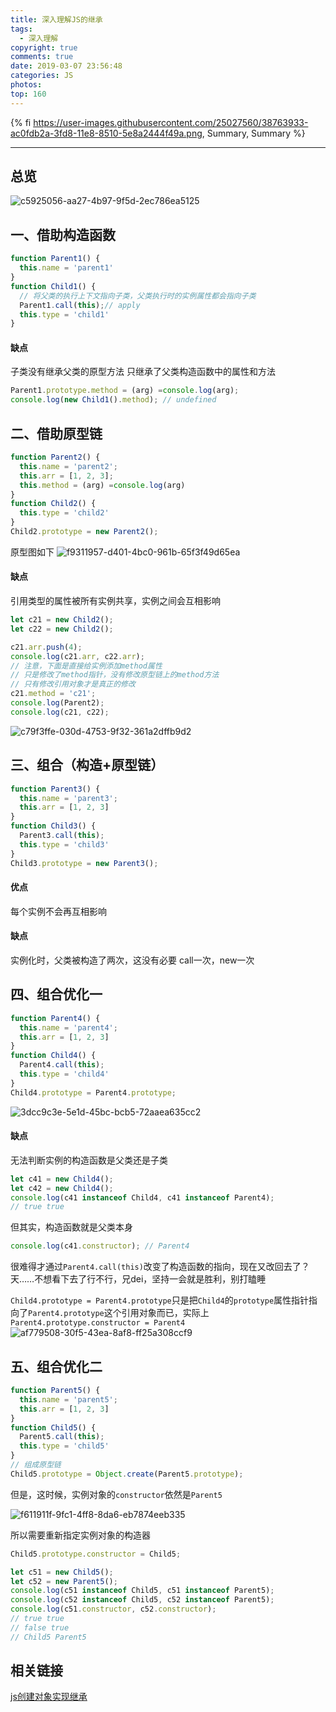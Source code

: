 ```yaml
---
title: 深入理解JS的继承
tags:
  - 深入理解
copyright: true
comments: true
date: 2019-03-07 23:56:48
categories: JS
photos:
top: 160
---
```


{% fi https://user-images.githubusercontent.com/25027560/38763933-ac0fdb2a-3fd8-11e8-8510-5e8a2444f49a.png, Summary, Summary %}

---
<!--more-->

## 总览
![c5925056-aa27-4b97-9f5d-2ec786ea5125](https://user-images.githubusercontent.com/25027560/38763933-ac0fdb2a-3fd8-11e8-8510-5e8a2444f49a.png)

## 一、借助构造函数
```js
function Parent1() {
  this.name = 'parent1'
}
function Child1() {
  // 将父类的执行上下文指向子类，父类执行时的实例属性都会指向子类
  Parent1.call(this);// apply
  this.type = 'child1'
}
```

#### 缺点
子类没有继承父类的原型方法
只继承了父类构造函数中的属性和方法

```js
Parent1.prototype.method = (arg) =console.log(arg);
console.log(new Child1().method); // undefined
```

## 二、借助原型链
```js
function Parent2() {
  this.name = 'parent2';
  this.arr = [1, 2, 3];
  this.method = (arg) =console.log(arg)
}
function Child2() {
  this.type = 'child2'
}
Child2.prototype = new Parent2();
```

原型图如下
![f9311957-d401-4bc0-961b-65f3f49d65ea](https://user-images.githubusercontent.com/25027560/38763935-b449916e-3fd8-11e8-8b76-e12f58c20d27.png)

#### 缺点
引用类型的属性被所有实例共享，实例之间会互相影响

```js
let c21 = new Child2();
let c22 = new Child2();

c21.arr.push(4);
console.log(c21.arr, c22.arr);
// 注意，下面是直接给实例添加method属性
// 只是修改了method指针，没有修改原型链上的method方法
// 只有修改引用对象才是真正的修改
c21.method = 'c21';
console.log(Parent2);
console.log(c21, c22);
```

![c79f3ffe-030d-4753-9f32-361a2dffb9d2](https://user-images.githubusercontent.com/25027560/38763937-bad54c58-3fd8-11e8-9248-1f6b2954daf9.png)

## 三、组合（构造+原型链）
```js
function Parent3() {
  this.name = 'parent3';
  this.arr = [1, 2, 3]
}
function Child3() {
  Parent3.call(this);
  this.type = 'child3'
}
Child3.prototype = new Parent3();
```

#### 优点
每个实例不会再互相影响

#### 缺点
实例化时，父类被构造了两次，这没有必要
call一次，new一次

## 四、组合优化一
```js
function Parent4() {
  this.name = 'parent4';
  this.arr = [1, 2, 3]
}
function Child4() {
  Parent4.call(this);
  this.type = 'child4'
}
Child4.prototype = Parent4.prototype;
```

![3dcc9c3e-5e1d-45bc-bcb5-72aaea635cc2](https://user-images.githubusercontent.com/25027560/38763939-c318a5fe-3fd8-11e8-9581-9e04e57976a4.png)

#### 缺点
无法判断实例的构造函数是父类还是子类

```js
let c41 = new Child4();
let c42 = new Child4();
console.log(c41 instanceof Child4, c41 instanceof Parent4);
// true true
```

但其实，构造函数就是父类本身

```js
console.log(c41.constructor); // Parent4
```

很难得才通过`Parent4.call(this)`改变了构造函数的指向，现在又改回去了？天……不想看下去了行不行，兄dei，坚持一会就是胜利，别打瞌睡

`Child4.prototype = Parent4.prototype`只是把`Child4`的`prototype`属性指针指向了`Parent4.prototype`这个引用对象而已，实际上`Parent4.prototype.constructor = Parent4`
![af779508-30f5-43ea-8af8-ff25a308ccf9](https://user-images.githubusercontent.com/25027560/38763942-cdc97b40-3fd8-11e8-8f45-c7bdb95f8f5f.png)

## 五、组合优化二
```js
function Parent5() {
  this.name = 'parent5';
  this.arr = [1, 2, 3]
}
function Child5() {
  Parent5.call(this);
  this.type = 'child5'
}
// 组成原型链
Child5.prototype = Object.create(Parent5.prototype);
```

但是，这时候，实例对象的`constructor`依然是`Parent5`

![f611911f-9fc1-4ff8-8da6-eb7874eeb335](https://user-images.githubusercontent.com/25027560/38763943-d3d9703a-3fd8-11e8-92d4-d161a335c80c.png)

所以需要重新指定实例对象的构造器

```js
Child5.prototype.constructor = Child5;
```

```js
let c51 = new Child5();
let c52 = new Parent5();
console.log(c51 instanceof Child5, c51 instanceof Parent5);
console.log(c52 instanceof Child5, c52 instanceof Parent5);
console.log(c51.constructor, c52.constructor);
// true true
// false true
// Child5 Parent5
```

## 相关链接
[js创建对象实现继承](https://mydearest.cn/js%E5%88%9B%E5%BB%BA%E5%AF%B9%E8%B1%A1%E5%AE%9E%E7%8E%B0%E7%BB%A7%E6%89%BF.html)